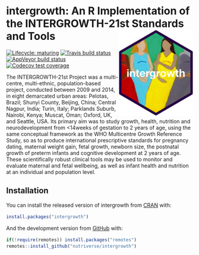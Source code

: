 
<!-- README.md is generated from README.Rmd. Please edit that file -->

# intergrowth: An R Implementation of the INTERGROWTH-21st Standards and Tools <img src="man/figures/intergrowth.png" width="200px" align="right" />

<!-- badges: start -->

[![Lifecycle:
maturing](https://img.shields.io/badge/lifecycle-experimental-orange.svg)](https://www.tidyverse.org/lifecycle/#experimental)
[![Travis build
status](https://travis-ci.org/nutriverse/intergrowth.svg?branch=master)](https://travis-ci.org/nutriverse/intergrowth)
[![AppVeyor build
status](https://ci.appveyor.com/api/projects/status/github/nutriverse/intergrowth?branch=master&svg=true)](https://ci.appveyor.com/project/nutriverse/intergrowth)
[![Codecov test
coverage](https://codecov.io/gh/nutriverse/intergrowth/branch/master/graph/badge.svg)](https://codecov.io/gh/nutriverse/intergrowth?branch=master)
<!-- badges: end -->

The INTERGROWTH-21st Project was a multi-centre, multi-ethnic,
population-based project, conducted between 2009 and 2014, in eight
demarcated urban areas: Pelotas, Brazil; Shunyi County, Beijing, China;
Central Nagpur, India; Turin, Italy; Parklands Suburb, Nairobi, Kenya;
Muscat, Oman; Oxford, UK, and Seattle, USA. Its primary aim was to study
growth, health, nutrition and neurodevelopment from \<14weeks of
gestation to 2 years of age, using the same conceptual framework as the
WHO Multicentre Growth Reference Study, so as to produce international
prescriptive standards for pregnancy dating, maternal weight gain, fetal
growth, newborn size, the postnatal growth of preterm infants and
cognitive development at 2 years of age. These scientifically robust
clinical tools may be used to monitor and evaluate maternal and fetal
wellbeing, as well as infant health and nutrition at an individual and
population level.

## Installation

You can install the released version of intergrowth from
[CRAN](https://CRAN.R-project.org) with:

``` r
install.packages("intergrowth")
```

And the development version from [GitHub](https://github.com/) with:

``` r
if(!require(remotes)) install.packages("remotes")
remotes::install_github("nutriverse/intergrowth")
```
